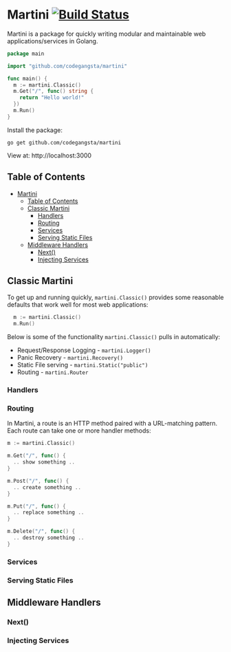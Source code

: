 # Martini [![Build Status](https://drone.io/github.com/codegangsta/martini/status.png)](https://drone.io/github.com/codegangsta/martini/latest)

Martini is a package for quickly writing modular and maintainable web applications/services in Golang.

~~~ go
package main

import "github.com/codegangsta/martini"

func main() {
  m := martini.Classic()
  m.Get("/", func() string {
    return "Hello world!"
  })
  m.Run()
}
~~~

Install the package:
~~~
go get github.com/codegangsta/martini
~~~

View at: http://localhost:3000

## Table of Contents
* [Martini](#martini-)
  * [Table of Contents](#table-of-contents)
  * [Classic Martini](#classic-martini)
    * [Handlers](#handlers)
    * [Routing](#routing)
    * [Services](#services)
    * [Serving Static Files](#serving-static-files)
  * [Middleware Handlers](#middleware-handlers)
    * [Next()](#next)
    * [Injecting Services](#injecting-services)

## Classic Martini
To get up and running quickly, `martini.Classic()` provides some reasonable defaults that work well for most web applications:

~~~ go
  m := martini.Classic()
  m.Run()
~~~

Below is some of the functionality `martini.Classic()` pulls in automatically:
  * Request/Response Logging - `martini.Logger()`
  * Panic Recovery - `martini.Recovery()`
  * Static File serving - `martini.Static("public")`
  * Routing - `martini.Router`

### Handlers

### Routing
In Martini, a route is an HTTP method paired with a URL-matching pattern.
Each route can take one or more handler methods:

``` go
m := martini.Classic()

m.Get("/", func() {
  .. show something ..
}

m.Post("/", func() {
  .. create something ..
}

m.Put("/", func() {
  .. replace something ..
}

m.Delete("/", func() {
  .. destroy something ..
}
```

### Services
### Serving Static Files
## Middleware Handlers
### Next()
### Injecting Services

